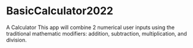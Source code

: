 # BasicCalculator2022
A Calculator
This app will combine 2  numerical user inputs using the traditional mathematic modifiers: addition, subtraction, multiplication, and division.